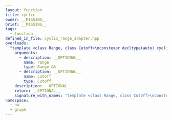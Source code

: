```yaml
---
layout: function
title: cyclic
owner: __MISSING__
brief: __MISSING__
tags:
  - function
defined_in_file: cyclic_range_adapter.hpp
overloads:
  "template <class Range, class Cutoff>\nconstexpr decltype(auto) cyclic(Range &&, Cutoff)":
    arguments:
      - description: __OPTIONAL__
        name: range
        type: Range &&
      - description: __OPTIONAL__
        name: cutoff
        type: Cutoff
    description: __OPTIONAL__
    return: __OPTIONAL__
    signature_with_names: "template <class Range, class Cutoff>\nconstexpr decltype(auto) cyclic(Range && range, Cutoff cutoff)"
namespace:
  - nw
  - graph
---
```


